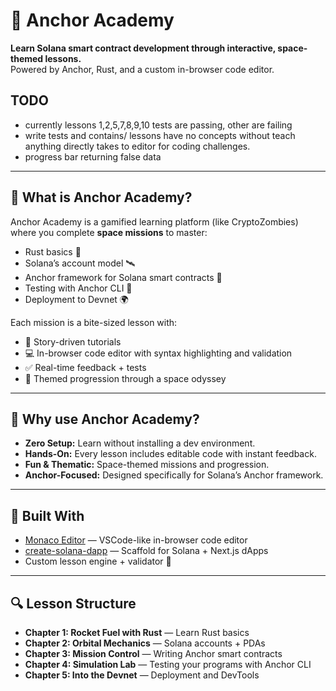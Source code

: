 # 🚀 Anchor Academy

**Learn Solana smart contract development through interactive, space-themed lessons.**  
Powered by Anchor, Rust, and a custom in-browser code editor.

## TODO 
- currently lessons 1,2,5,7,8,9,10 tests are passing, other are failing
- write tests and contains/ lessons have no concepts without teach anything directly takes to editor for coding challenges.
- progress bar returning false data

---

## 🌌 What is Anchor Academy?

Anchor Academy is a gamified learning platform (like CryptoZombies) where you complete **space missions** to master:
- Rust basics 🚀
- Solana’s account model 🛰
- Anchor framework for Solana smart contracts 🧩
- Testing with Anchor CLI 🔭
- Deployment to Devnet 🌍

Each mission is a bite-sized lesson with:
- 📘 Story-driven tutorials
- 💻 In-browser code editor with syntax highlighting and validation
- ✅ Real-time feedback + tests
- 🌠 Themed progression through a space odyssey

---

## 🧠 Why use Anchor Academy?

- **Zero Setup:** Learn without installing a dev environment.
- **Hands-On:** Every lesson includes editable code with instant feedback.
- **Fun & Thematic:** Space-themed missions and progression.
- **Anchor-Focused:** Designed specifically for Solana’s Anchor framework.

---

## 🚧 Built With

- [Monaco Editor](https://github.com/microsoft/monaco-editor) — VSCode-like in-browser code editor
- [create-solana-dapp](https://github.com/solana-developers/create-solana-dapp) — Scaffold for Solana + Next.js dApps
- Custom lesson engine + validator 🔧

---

## 🔍 Lesson Structure

- **Chapter 1: Rocket Fuel with Rust** — Learn Rust basics
- **Chapter 2: Orbital Mechanics** — Solana accounts + PDAs
- **Chapter 3: Mission Control** — Writing Anchor smart contracts
- **Chapter 4: Simulation Lab** — Testing your programs with Anchor CLI
- **Chapter 5: Into the Devnet** — Deployment and DevTools

